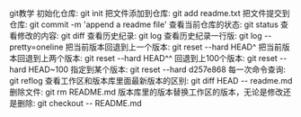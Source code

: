 git教学
初始化仓库: git init
把文件添加到仓库: git add readme.txt
把文件提交到仓库: git commit -m 'append a readme file'
查看当前仓库的状态: git status
查看修改的内容: git diff
查看历史纪录: git log
查看历史纪录一行版: git log --pretty=oneline
把当前版本回退到上一个版本: git reset --hard HEAD^
把当前版本回退到上两个版本: git reset --hard HEAD^^
回退到上100个版本: git reset --hard HEAD~100
指定到某个版本: git reset --hard d257e868
每一次命令查询: git reflog
查看工作区和版本库里面最新版本的区别: git diff HEAD -- readme.md
删除文件: git rm README.md
版本库里的版本替换工作区的版本，无论是修改还是删除: git checkout -- README.md
